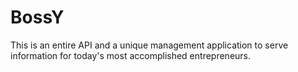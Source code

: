 # BossY
This is an entire API and a unique management application to serve information for today's most accomplished entrepreneurs.
